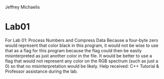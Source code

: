 Jeffrey Michaelis
# Lab01
For Lab 01:  Process Numbers and Compress Data
Because a four-byte zero would represent that color black in this program, it would not be wise to use that as a flag for this program because the flag could then be easily misinterpreted as just another color in the file. It would be better to use a flag that would not represent any color on the RGB spectrum (such as just a 0) so that no misinterpretation would be likely. 
Help received: C++ Tutorial & Professor assistance during the lab. 
